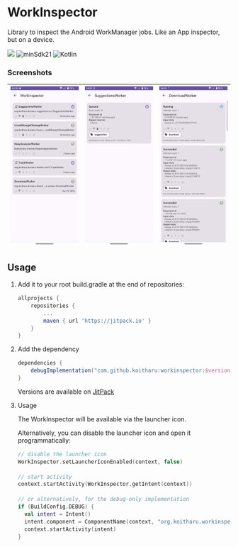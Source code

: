 # WorkInspector

Library to inspect the Android WorkManager jobs. Like an App inspector, but on a device. 

[![](https://jitpack.io/v/koitharu/workinspector.svg)](https://jitpack.io/#koitharu/workinspector) ![minSdk21](https://img.shields.io/badge/minSdk-21-red) ![Kotlin](https://img.shields.io/github/languages/top/koitharu/workinspector)

### Screenshots

| ![](https://github.com/Koitharu/WorkInspector/raw/master/metadata/images/0.png) | ![](https://github.com/Koitharu/WorkInspector/raw/master/metadata/images/1.png) | ![](https://github.com/Koitharu/WorkInspector/raw/master/metadata/images/2.png) |
|---------------------------------------------------------------------------------|---------------------------------------------------------------------------------|---------------------------------------------------------------------------------|

## Usage

1. Add it to your root build.gradle at the end of repositories:

   ```groovy
   allprojects {
	   repositories {
		   ...
		   maven { url 'https://jitpack.io' }
	   }
   }
   ```

2. Add the dependency

    ```groovy
    dependencies {
        debugImplementation("com.github.koitharu:workinspector:$version")
    }
    ```

   Versions are available on [JitPack](https://jitpack.io/#koitharu/workinspector)

3. Usage

   The WorkInspector will be available via the launcher icon.

   Alternatively, you can disable the launcher icon and open it programmatically:

   ```kotlin
   // disable the launcher icon
   WorkInspector.setLauncherIconEnabled(context, false)

   // start activity
   context.startActivity(WorkInspector.getIntent(context))

   // or alternatively, for the debug-only implementation
   if (BuildConfig.DEBUG) {
     val intent = Intent()
     intent.component = ComponentName(context, "org.koitharu.workinspector.WorkInspectorActivity")
     context.startActivity(intent)
   }
   ```